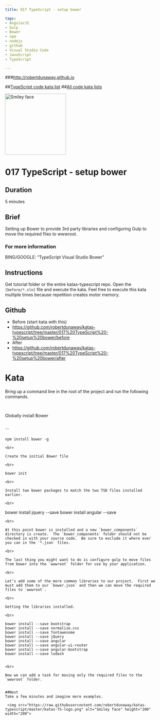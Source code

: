 ```yaml
---
title: 017 TypeScript - setup bower

tags: 
- AngularJS
- Gulp
- Bower
- npm
- nodejs
- github
- Visual Studio Code
- JavaScript
- TypeScript

---
```


###http://robertdunaway.github.io

##[TypeScript code kata list](http://mycodekatas.github.io/typescript.html)
##[All code kata lists](http://mycodekatas.github.io/)

 <img src="https://raw.githubusercontent.com/robertdunaway/katas-typescript/master/katas-TS-logo.png" alt="Smiley face" height="200" width="200"> 

# 017 TypeScript - setup bower

## Duration
5 minutes

## Brief
Setting up Bower to provide 3rd party libraries and configuring Gulp to move the required files to wwwroot.

### For more information 
BING/GOOGLE: “TypeScript Visual Studio Bower”

## Instructions
Get tutorial folder or the entire katas-typescript repo.
Open the `[before/*.sln]` file and execute the kata.
Feel free to execute this kata multiple times because repetition creates motor memory.

## Github
 - Before (start kata with this)
  - https://github.com/robertdunaway/katas-typescript/tree/master/017%20TypeScript%20-%20setup%20bower/before
 - After
  - https://github.com/robertdunaway/katas-typescript/tree/master/017%20TypeScript%20-%20setup%20bower/after


# Kata

Bring up a command line in the root of the project and run the following commands.

<br>

Globally install Bower

<br>
```

	npm install bower -g


```
<br>

Create the initial Bower file

<br>
```

	bower init


```
<br>

Install two bower packages to match the two TSD files installed earlier.

<br>
```

bower install jquery --save
bower install angular --save


```
<br>

At this point bower is installed and a new `bower_components` directory is create.  The `bower_components` folder should not be checked in with your source code.  Be sure to exclude it where ever you can in the `*.json` files.

<br>

The last thing you might want to do is configure gulp to move files from bower into the `wwwroot` folder for use by your application.

<br>

Let’s add some of the more common libraries to our project.  First we must add them to our `bower.json` and then we can move the required files to `wwwroot`.

<br>

Getting the libraries installed.

<br>

```

	bower install --save bootstrap
	bower install --save normalize.css
	bower install --save fontawesome
	bower install --save jQuery
	bower install –-save angular
	bower install –-save angular-ui-router
	bower install –-save angular-bootstrap
	bower install –-save lodash


```

<br>

Now we can add a task for moving only the required files to the `wwwroot` folder.


##Next
Take a few minutes and imagine more examples. 

 <img src="https://raw.githubusercontent.com/robertdunaway/katas-typescript/master/katas-TS-logo.png" alt="Smiley face" height="200" width="200"> 